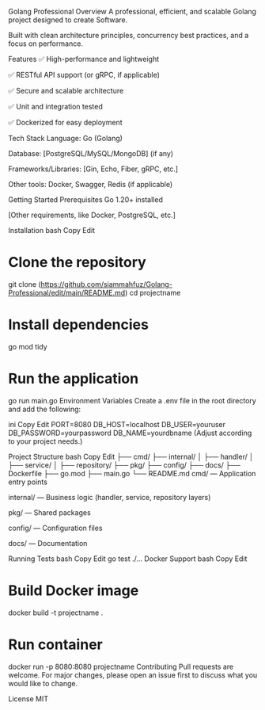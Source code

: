 Golang Professional
Overview
A professional, efficient, and scalable Golang project designed to create Software.

Built with clean architecture principles, concurrency best practices, and a focus on performance.

Features
✅ High-performance and lightweight

✅ RESTful API support (or gRPC, if applicable)

✅ Secure and scalable architecture

✅ Unit and integration tested

✅ Dockerized for easy deployment

Tech Stack
Language: Go (Golang)

Database: [PostgreSQL/MySQL/MongoDB] (if any)

Frameworks/Libraries: [Gin, Echo, Fiber, gRPC, etc.]

Other tools: Docker, Swagger, Redis (if applicable)

Getting Started
Prerequisites
Go 1.20+ installed

[Other requirements, like Docker, PostgreSQL, etc.]

Installation
bash
Copy
Edit
# Clone the repository
git clone (https://github.com/siammahfuz/Golang-Professional/edit/main/README.md)
cd projectname

# Install dependencies
go mod tidy

# Run the application
go run main.go
Environment Variables
Create a .env file in the root directory and add the following:

ini
Copy
Edit
PORT=8080
DB_HOST=localhost
DB_USER=youruser
DB_PASSWORD=yourpassword
DB_NAME=yourdbname
(Adjust according to your project needs.)

Project Structure
bash
Copy
Edit
├── cmd/
├── internal/
│   ├── handler/
│   ├── service/
│   ├── repository/
├── pkg/
├── config/
├── docs/
├── Dockerfile
├── go.mod
├── main.go
└── README.md
cmd/ — Application entry points

internal/ — Business logic (handler, service, repository layers)

pkg/ — Shared packages

config/ — Configuration files

docs/ — Documentation

Running Tests
bash
Copy
Edit
go test ./...
Docker Support
bash
Copy
Edit
# Build Docker image
docker build -t projectname .

# Run container
docker run -p 8080:8080 projectname
Contributing
Pull requests are welcome. For major changes, please open an issue first to discuss what you would like to change.

License
MIT

